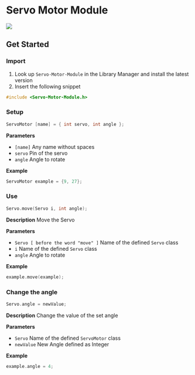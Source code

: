 # Servo Motor Module

[![](https://img.shields.io/badge/Available_in_the_Arduino_Library_Manager-2ea44f)](<Link>)

## Get Started

### Import

1. Look up `Servo-Motor-Module` in the Library Manager and install the latest version
2. Insert the following snippet
 
```ino
#include <Servo-Motor-Module.h>
```

### Setup

```ino
ServoMotor [name] = { int servo, int angle };
```
**Parameters**

* `[name]` Any name without spaces
* `servo` Pin of the servo
* `angle` Angle to rotate

**Example**

```ino
ServoMotor example = {9, 27};
```

### Use

```ino
Servo.move(Servo i, int angle);
```

**Description** Move the Servo

**Parameters**
* `Servo [ before the word "move" ]` Name of the defined `Servo` class
* `i` Name of the defined `Servo` class
* `angle` Angle to rotate

**Example**

```ino
example.move(example);
```

### Change the angle

```ino
Servo.angle = newValue;
```

**Description** Change the value of the set angle

**Parameters**
* `Servo` Name of the defined `ServoMotor` class
* `newValue` New Angle defined as Integer

**Example**

```ino
example.angle = 4;
```
